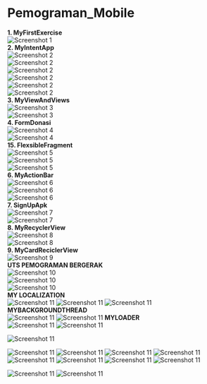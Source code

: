 # Pemograman_Mobile
<b>1. MyFirstExercise</b><br>
![Screenshot 1](/MyFirstExercise/ss.jpeg)<br>
<b>2. MyIntentApp</b><br>
![Screenshot 2](/MyIntentApp/Screensot/1.jpeg)<br>
![Screenshot 2](/MyIntentApp/Screensot/2.jpeg)<br>
![Screenshot 2](/MyIntentApp/Screensot/3.jpeg)<br>
![Screenshot 2](/MyIntentApp/Screensot/4.jpeg)<br>
![Screenshot 2](/MyIntentApp/Screensot/5.jpeg)<br>
![Screenshot 2](/MyIntentApp/Screensot/6.jpeg)<br>
<b>3. MyViewAndViews</b><br>
![Screenshot 3](/MyViewAndViews/screenshot1.jpeg)<br>
![Screenshot 3](/MyViewAndViews/screenshot2.jpeg)<br>
<b>4. FormDonasi</b><br>
![Screenshot 4](/formdonasi/s1.jpeg)<br>
![Screenshot 4](/formdonasi/s2.jpeg)<br>
<b>15. FlexsibleFragment</b><br>
![Screenshot 5](/FlexsibleFragments/1.jpeg)<br>
![Screenshot 5](/FlexsibleFragments/2.jpeg)<br>
![Screenshot 5](/FlexsibleFragments/3.jpeg)<br>
<b>6. MyActionBar</b><br>
![Screenshot 6](/MyActionBar/a.jpeg)<br>
![Screenshot 6](/MyActionBar/b.jpeg)<br>
![Screenshot 6](/MyActionBar/c.jpeg)<br>
<b>7. SignUpApk</b><br>
![Screenshot 7](/SignUpApk/s1.jpeg)<br>
![Screenshot 7](/SignUpApk/s2.jpeg)<br>
<b>8. MyRecyclerView</b><br>
![Screenshot 8](/MyRecyclerView/1.jpeg)<br>
![Screenshot 8](/MyRecyclerView/2.jpeg)<br>
<b>9. MyCardReciclerView</b><br>
![Screenshot 9](/MyCardRecyclerView/1.jpeg)<br>
<b>UTS PEMOGRAMAN BERGERAK</b><br>
![Screenshot 10](/tugas/1.jpeg)<br>
![Screenshot 10](/tugas/2.jpeg)<br>
![Screenshot 10](/tugas/3.jpeg)<br>
<b>MY LOCALIZATION</b><br>
![Screenshot 11](/MyLocalization/s1.jfif)
![Screenshot 11](/MyLocalization/s2.jfif)
![Screenshot 11](/MyLocalization/s3.jfif)
<b>MYBACKGROUNDTHREAD</b><br>
![Screenshot 11](MyBackgroundThread/s1.jfif)
![Screenshot 11](MyBackgroundThread/s2.jfif)
<b>MYLOADER</b><br>
![Screenshot 11](MyLoader/s1.jfif)
![Screenshot 11](MyLoader/s1.jfif)

![Screenshot 11](MyViewHolder/s3.jfif)

![Screenshot 11](MyClass/s1.jfif)
![Screenshot 11](MyClass/s2.jfif)
![Screenshot 11](MyClass/s3.jfif)
![Screenshot 11](MyClass/s4.jfif)
![Screenshot 11](MyClass/s5.jfif)
![Screenshot 11](MyClass/s6.jfif)
![Screenshot 11](MyClass/s7.jfif)
![Screenshot 11](MyClass/s8.jfif)

![Screenshot 11](DaftarBelanja/s1.jfif)
![Screenshot 11](DaftarBelanja/s2.jfif)
